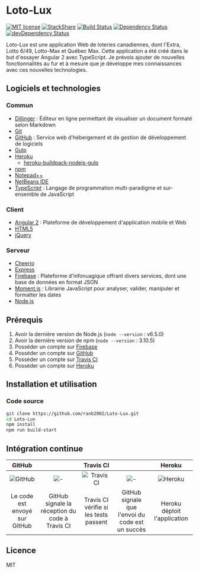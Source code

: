 # Loto-Lux
[![MIT license](http://img.shields.io/badge/license-MIT-brightgreen.svg)](http://opensource.org/licenses/MIT)
[![StackShare](http://img.shields.io/badge/tech-stack-0690fa.svg?style=flat)](http://stackshare.io/ranb2002/loto-lux)
[![Build Status](https://travis-ci.org/ranb2002/Loto-Lux.svg?branch=master)](https://travis-ci.org/ranb2002/Loto-Lux)
[![Dependency Status](https://david-dm.org/ranb2002/loto-lux.svg)](https://david-dm.org/ranb2002/loto-lux)
[![devDependency Status](https://david-dm.org/ranb2002/loto-lux/dev-status.svg)](https://david-dm.org/ranb2002/loto-lux#info=devDependencies)

Loto-Lux est une application Web de loteries canadiennes, dont l'Extra, Lotto 6/49, Lotto-Max et Québec Max. Cette application a été créé dans le but d'essayer Angular 2 avec TypeScript. Je prévois ajouter de nouvelles fonctionnalités au fur et à mesure que je développe mes connaissances avec ces nouvelles technologies.

## Logiciels et technologies
### Commun
* [Dillinger] : Éditeur en ligne permettant de visualiser un document formaté selon Markdown
* [Git]
* [GitHub] : Service web d'hébergement et de gestion de développement de logiciels
* [Gulp]
* [Heroku]
  * [heroku-buildpack-nodejs-gulp](https://github.com/appstack/heroku-buildpack-nodejs-gulp)
* [npm]
* [Notepad++]
* [NetBeans IDE]
* [TypeScript] : Langage de programmation multi-paradigme et sur-ensemble de JavaScript

### Client
  * [Angular 2] : Plateforme de développement d'application mobile et Web
  * [HTML5]
  * [jQuery]

### Serveur
  * [Cheerio]
  * [Express]
  * [Firebase] : Plateforme d'infonuagique offrant divers services, dont une base de données en format JSON
  * [Moment.js] : Librairie JavaScript pour analyser, valider, manipuler et formatter les dates
  * [Node.js]

## Prérequis

1. Avoir la dernière version de Node.js (```node --version``` : v6.5.0)
2. Avoir la dernière version de npm (```node --version``` : 3.10.5)
3. Posséder un compte sur [Firebase]
4. Posséder un compte sur [GitHub]
5. Posséder un compte sur [Travis CI]
6. Posséder un compte sur [Heroku]

## Installation et utilisation
### Code source
```bash
git clone https://github.com/ranb2002/Loto-Lux.git
cd Loto-Lux
npm install
npm run build-start
```

## Intégration continue
| GitHub                 |   | Travis CI                   |   | Heroku                 |
|:----------------------:|:-:|:---------------------------:|:-:|:----------------------:|
| ![GitHub][ImageGitHub] | ![-] | ![Travis CI][ImageTravisCI] | ![-] | ![Heroku][ImageHeroku] |
| Le code est envoyé sur GitHub | GitHub signale la réception du code à Travis CI | Travis CI vérifie si les tests passent | GitHub signale que l'envoi du code est un succès | Heroku déploit l'application

[ImageGitHub]: <http://www.datanucleus.org/images/GitHub-Mark-64px.png>
[ImageTravisCI]: <https://avatars.githubusercontent.com/u/639823?v=3&s=64>
[ImageHeroku]: <https://avatars.githubusercontent.com/u/23211?v=3&s=64>
[-]: <http://findicons.com/files/icons/2427/retina/64/arrow_circle_right.png>

## Licence

MIT

[Angular 2]: <https://angular.io/>
[Cheerio]: <https://cheerio.js.org/>
[Dillinger]: <http://dillinger.io/>
[Express]: <http://expressjs.com/>
[Firebase]: <https://firebase.google.com/>
[GitHub]: <https://github.com/>
[Git]: <https://git-scm.com/>
[Gulp]: <http://gulpjs.com/>
[Heroku]: <https://www.heroku.com/>
[HTML5]: <https://developer.mozilla.org/fr/docs/Web/Guide/HTML/HTML5>
[jQuery]: <https://jquery.com/>
[Moment.js]: <http://momentjs.com/>
[NetBeans IDE]: <https://netbeans.org/>
[Node.js]: <https://nodejs.org/en/>
[Notepad++]: <https://notepad-plus-plus.org/>
[npm]: <https://www.npmjs.com/>
[Travis CI]: <https://travis-ci.com/>
[TypeScript]: <https://www.typescriptlang.org/>